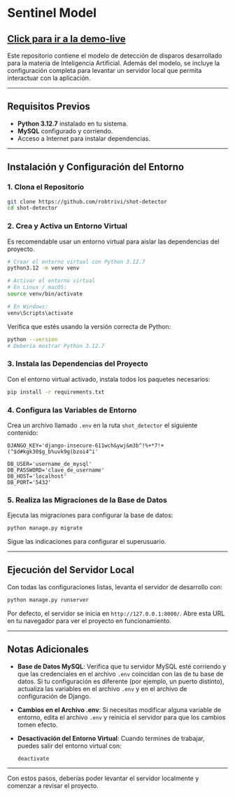 # Sentinel Model

## [Click para ir a la demo-live](http://robtrivi.com/)

Este repositorio contiene el modelo de detección de disparos desarrollado para la materia de Inteligencia Artificial. Además del modelo, se incluye la configuración completa para levantar un servidor local que permita interactuar con la aplicación.

---

## Requisitos Previos

- **Python 3.12.7** instalado en tu sistema.
- **MySQL** configurado y corriendo.
- Acceso a Internet para instalar dependencias.

---

## Instalación y Configuración del Entorno

### 1. Clona el Repositorio

```bash
git clone https://github.com/robtrivi/shot-detector
cd shot-detector
```

### 2. Crea y Activa un Entorno Virtual

Es recomendable usar un entorno virtual para aislar las dependencias del proyecto.

```bash
# Crear el entorno virtual con Python 3.12.7
python3.12 -m venv venv

# Activar el entorno virtual
# En Linux / macOS:
source venv/bin/activate

# En Windows:
venv\Scripts\activate
```

Verifica que estés usando la versión correcta de Python:

```bash
python --version
# Debería mostrar Python 3.12.7
```

### 3. Instala las Dependencias del Proyecto

Con el entorno virtual activado, instala todos los paquetes necesarios:

```bash
pip install -r requirements.txt
```

### 4. Configura las Variables de Entorno

Crea un archivo llamado `.env` en la ruta `shot_detector` el siguiente contenido:

```env
DJANGO_KEY='django-insecure-611wch&ywj&m3b^!%+*7!+(^$d#kgk30$g_b%uvk9g(bzoi4^i'

DB_USER='username_de_mysql'
DB_PASSWORD='clave_de_username'
DB_HOST='localhost'
DB_PORT='5432'
```
### 5. Realiza las Migraciones de la Base de Datos

Ejecuta las migraciones para configurar la base de datos:

```bash
python manage.py migrate
```

Sigue las indicaciones para configurar el superusuario.

---

## Ejecución del Servidor Local

Con todas las configuraciones listas, levanta el servidor de desarrollo con:

```bash
python manage.py runserver
```

Por defecto, el servidor se inicia en `http://127.0.0.1:8000/`. Abre esta URL en tu navegador para ver el proyecto en funcionamiento.

---

## Notas Adicionales

- **Base de Datos MySQL**: Verifica que tu servidor MySQL esté corriendo y que las credenciales en el archivo `.env` coincidan con las de tu base de datos. Si tu configuración es diferente (por ejemplo, un puerto distinto), actualiza las variables en el archivo `.env` y en el archivo de configuración de Django.
- **Cambios en el Archivo .env**: Si necesitas modificar alguna variable de entorno, edita el archivo `.env` y reinicia el servidor para que los cambios tomen efecto.
- **Desactivación del Entorno Virtual**: Cuando termines de trabajar, puedes salir del entorno virtual con:
  
  ```bash
  deactivate
  ```

---

Con estos pasos, deberías poder levantar el servidor localmente y comenzar a revisar el proyecto.
